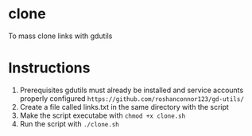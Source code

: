 # clone
To mass clone links with gdutils

# Instructions

1.	Prerequisites gdutils must already be installed and service accounts properly configured
		`https://github.com/roshanconnor123/gd-utils/`
2.	Create a file called links.txt in the same directory with the script
3.	Make the script executabe with `chmod +x clone.sh`
4.	Run the script with `./clone.sh`
